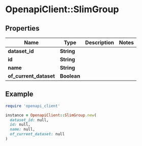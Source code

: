 # OpenapiClient::SlimGroup

## Properties

| Name | Type | Description | Notes |
| ---- | ---- | ----------- | ----- |
| **dataset_id** | **String** |  |  |
| **id** | **String** |  |  |
| **name** | **String** |  |  |
| **of_current_dataset** | **Boolean** |  |  |

## Example

```ruby
require 'openapi_client'

instance = OpenapiClient::SlimGroup.new(
  dataset_id: null,
  id: null,
  name: null,
  of_current_dataset: null
)
```

